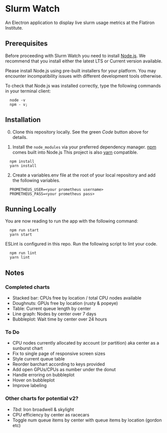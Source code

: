 # Slurm Watch

An Electron application to display live slurm usage metrics at the Flatiron Institute.

## Prerequisites

Before proceeding with Slurm Watch you need to install [Node.js](https://nodejs.org/en/download/). We recommend that you install either the latest LTS or Current version available.

Please install Node.js using pre-built installers for your platform. You may encounter incompatibility issues with different development tools otherwise.

To check that Node.js was installed correctly, type the following commands in your terminal client:

```
  node -v
  npm - v;
```

## Installation

0. Clone this repository locally. See the green _Code_ button above for details.

1. Install the `node_modules` via your preferred dependency manager. [npm](https://www.npmjs.com/) comes built into Node.js This project is also [yarn](https://classic.yarnpkg.com/en/) compatible.

```
  npm install
  yarn install
```

2. Create a variables.env file at the root of your local repository and add the following variables.

```
  PROMETHEUS_USER=<your prometheus username>
  PROMETHEUS_PASS=<your prometheus pass>
```

## Running Locally

You are now reading to run the app with the following command:

```
  npm run start
  yarn start
```

ESLint is configured in this repo. Run the following script to lint your code.

```
  npm run lint
  yarn lint
```

## Notes

### Completed charts

- Stacked bar: CPUs free by location / total CPU nodes available
- Doughnuts: GPUs free by location (rusty & popeye)
- Table: Current queue length by center
- Line graph: Nodes by center over 7 days
- Bubbleplot: Wait time by center over 24 hours

### To Do

- CPU nodes currently allocated by account (or partition) aka center as a sunburst chart
- Fix to single page of responsive screen sizes
- Style current queue table
- Reorder barchart according to keys provided
- Add open GPUs/CPUs as number under the donut
- Handle erroring on bubbleplot
- Hover on bubbleplot
- Improve labeling

### Other charts for potential v2?

- _Tbd:_ Iron broadwell & skylight
- CPU efficiency by center as racecars
- Toggle num queue items by center with queue items by location (gordon etc)
